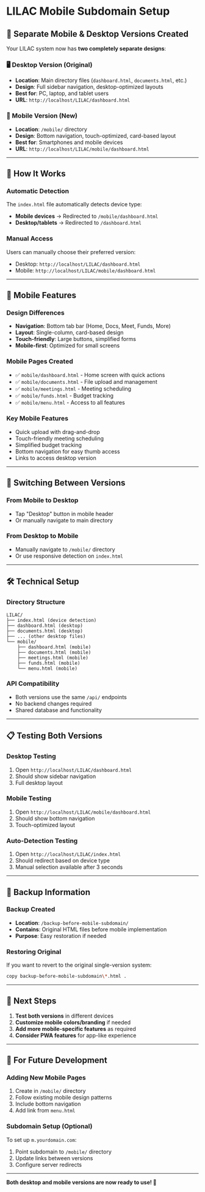 # LILAC Mobile Subdomain Setup

## 📱 **Separate Mobile & Desktop Versions Created**

Your LILAC system now has **two completely separate designs**:

### **🖥️ Desktop Version (Original)**
- **Location**: Main directory files (`dashboard.html`, `documents.html`, etc.)
- **Design**: Full sidebar navigation, desktop-optimized layouts
- **Best for**: PC, laptop, and tablet users
- **URL**: `http://localhost/LILAC/dashboard.html`

### **📱 Mobile Version (New)**
- **Location**: `/mobile/` directory
- **Design**: Bottom navigation, touch-optimized, card-based layout
- **Best for**: Smartphones and mobile devices
- **URL**: `http://localhost/LILAC/mobile/dashboard.html`

---

## 🚀 **How It Works**

### **Automatic Detection**
The `index.html` file automatically detects device type:
- **Mobile devices** → Redirected to `/mobile/dashboard.html`
- **Desktop/tablets** → Redirected to `/dashboard.html`

### **Manual Access**
Users can manually choose their preferred version:
- Desktop: `http://localhost/LILAC/dashboard.html`
- Mobile: `http://localhost/LILAC/mobile/dashboard.html`

---

## 📱 **Mobile Features**

### **Design Differences**
- **Navigation**: Bottom tab bar (Home, Docs, Meet, Funds, More)
- **Layout**: Single-column, card-based design
- **Touch-friendly**: Large buttons, simplified forms
- **Mobile-first**: Optimized for small screens

### **Mobile Pages Created**
- ✅ `mobile/dashboard.html` - Home screen with quick actions
- ✅ `mobile/documents.html` - File upload and management
- ✅ `mobile/meetings.html` - Meeting scheduling
- ✅ `mobile/funds.html` - Budget tracking
- ✅ `mobile/menu.html` - Access to all features

### **Key Mobile Features**
- Quick upload with drag-and-drop
- Touch-friendly meeting scheduling
- Simplified budget tracking
- Bottom navigation for easy thumb access
- Links to access desktop version

---

## 🔄 **Switching Between Versions**

### **From Mobile to Desktop**
- Tap "Desktop" button in mobile header
- Or manually navigate to main directory

### **From Desktop to Mobile**
- Manually navigate to `/mobile/` directory
- Or use responsive detection on `index.html`

---

## 🛠 **Technical Setup**

### **Directory Structure**
```
LILAC/
├── index.html (device detection)
├── dashboard.html (desktop)
├── documents.html (desktop)
├── ... (other desktop files)
└── mobile/
    ├── dashboard.html (mobile)
    ├── documents.html (mobile)
    ├── meetings.html (mobile)
    ├── funds.html (mobile)
    └── menu.html (mobile)
```

### **API Compatibility**
- Both versions use the same `/api/` endpoints
- No backend changes required
- Shared database and functionality

---

## 📋 **Testing Both Versions**

### **Desktop Testing**
1. Open `http://localhost/LILAC/dashboard.html`
2. Should show sidebar navigation
3. Full desktop layout

### **Mobile Testing**
1. Open `http://localhost/LILAC/mobile/dashboard.html`
2. Should show bottom navigation
3. Touch-optimized layout

### **Auto-Detection Testing**
1. Open `http://localhost/LILAC/index.html`
2. Should redirect based on device type
3. Manual selection available after 3 seconds

---

## 🔄 **Backup Information**

### **Backup Created**
- **Location**: `/backup-before-mobile-subdomain/`
- **Contains**: Original HTML files before mobile implementation
- **Purpose**: Easy restoration if needed

### **Restoring Original**
If you want to revert to the original single-version system:
```bash
copy backup-before-mobile-subdomain\*.html .
```

---

## 🎯 **Next Steps**

1. **Test both versions** in different devices
2. **Customize mobile colors/branding** if needed
3. **Add more mobile-specific features** as required
4. **Consider PWA features** for app-like experience

---

## 🔧 **For Future Development**

### **Adding New Mobile Pages**
1. Create in `/mobile/` directory
2. Follow existing mobile design patterns
3. Include bottom navigation
4. Add link from `menu.html`

### **Subdomain Setup (Optional)**
To set up `m.yourdomain.com`:
1. Point subdomain to `/mobile/` directory
2. Update links between versions
3. Configure server redirects

---

**Both desktop and mobile versions are now ready to use! 🎉** 